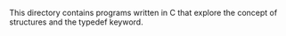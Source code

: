 This directory contains programs written in C that explore the concept of structures and the typedef keyword.
